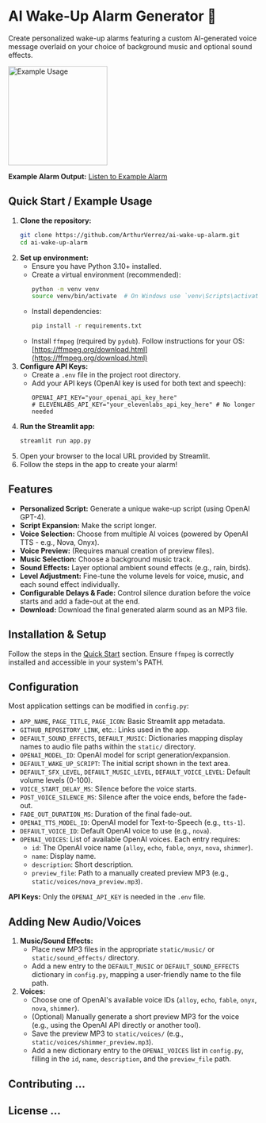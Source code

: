# AI Wake-Up Alarm Generator 🔔

Create personalized wake-up alarms featuring a custom AI-generated voice message overlaid on your choice of background music and optional sound effects.

<img src="./example_usage.gif" alt="Example Usage" width="200"/>

**Example Alarm Output:**
[Listen to Example Alarm](https://gabalpha.github.io/read-audio/?p=https://raw.githubusercontent.com/ArthurVerrez/ai-wake-up-alarm/main/example_alarm.mp3)

## Quick Start / Example Usage

1.  **Clone the repository:**
    ```bash
    git clone https://github.com/ArthurVerrez/ai-wake-up-alarm.git
    cd ai-wake-up-alarm
    ```
2.  **Set up environment:**
    - Ensure you have Python 3.10+ installed.
    - Create a virtual environment (recommended):
      ```bash
      python -m venv venv
      source venv/bin/activate  # On Windows use `venv\Scripts\activate`
      ```
    - Install dependencies:
      ```bash
      pip install -r requirements.txt
      ```
    - Install `ffmpeg` (required by `pydub`). Follow instructions for your OS: [https://ffmpeg.org/download.html](https://ffmpeg.org/download.html)
3.  **Configure API Keys:**
    - Create a `.env` file in the project root directory.
    - Add your API keys (OpenAI key is used for both text and speech):
      ```dotenv
      OPENAI_API_KEY="your_openai_api_key_here"
      # ELEVENLABS_API_KEY="your_elevenlabs_api_key_here" # No longer needed
      ```
4.  **Run the Streamlit app:**
    ```bash
    streamlit run app.py
    ```
5.  Open your browser to the local URL provided by Streamlit.
6.  Follow the steps in the app to create your alarm!

## Features

- **Personalized Script:** Generate a unique wake-up script (using OpenAI GPT-4).
- **Script Expansion:** Make the script longer.
- **Voice Selection:** Choose from multiple AI voices (powered by OpenAI TTS - e.g., Nova, Onyx).
- **Voice Preview:** (Requires manual creation of preview files).
- **Music Selection:** Choose a background music track.
- **Sound Effects:** Layer optional ambient sound effects (e.g., rain, birds).
- **Level Adjustment:** Fine-tune the volume levels for voice, music, and each sound effect individually.
- **Configurable Delays & Fade:** Control silence duration before the voice starts and add a fade-out at the end.
- **Download:** Download the final generated alarm sound as an MP3 file.

## Installation & Setup

Follow the steps in the [Quick Start](#quick-start--example-usage) section. Ensure `ffmpeg` is correctly installed and accessible in your system's PATH.

## Configuration

Most application settings can be modified in `config.py`:

- `APP_NAME`, `PAGE_TITLE`, `PAGE_ICON`: Basic Streamlit app metadata.
- `GITHUB_REPOSITORY_LINK`, etc.: Links used in the app.
- `DEFAULT_SOUND_EFFECTS`, `DEFAULT_MUSIC`: Dictionaries mapping display names to audio file paths within the `static/` directory.
- `OPENAI_MODEL_ID`: OpenAI model for script generation/expansion.
- `DEFAULT_WAKE_UP_SCRIPT`: The initial script shown in the text area.
- `DEFAULT_SFX_LEVEL`, `DEFAULT_MUSIC_LEVEL`, `DEFAULT_VOICE_LEVEL`: Default volume levels (0-100).
- `VOICE_START_DELAY_MS`: Silence before the voice starts.
- `POST_VOICE_SILENCE_MS`: Silence after the voice ends, before the fade-out.
- `FADE_OUT_DURATION_MS`: Duration of the final fade-out.
- `OPENAI_TTS_MODEL_ID`: OpenAI model for Text-to-Speech (e.g., `tts-1`).
- `DEFAULT_VOICE_ID`: Default OpenAI voice to use (e.g., `nova`).
- `OPENAI_VOICES`: List of available OpenAI voices. Each entry requires:
  - `id`: The OpenAI voice name (`alloy`, `echo`, `fable`, `onyx`, `nova`, `shimmer`).
  - `name`: Display name.
  - `description`: Short description.
  - `preview_file`: Path to a manually created preview MP3 (e.g., `static/voices/nova_preview.mp3`).

**API Keys:** Only the `OPENAI_API_KEY` is needed in the `.env` file.

## Adding New Audio/Voices

1.  **Music/Sound Effects:**
    - Place new MP3 files in the appropriate `static/music/` or `static/sound_effects/` directory.
    - Add a new entry to the `DEFAULT_MUSIC` or `DEFAULT_SOUND_EFFECTS` dictionary in `config.py`, mapping a user-friendly name to the file path.
2.  **Voices:**
    - Choose one of OpenAI's available voice IDs (`alloy`, `echo`, `fable`, `onyx`, `nova`, `shimmer`).
    - (Optional) Manually generate a short preview MP3 for the voice (e.g., using the OpenAI API directly or another tool).
    - Save the preview MP3 to `static/voices/` (e.g., `static/voices/shimmer_preview.mp3`).
    - Add a new dictionary entry to the `OPENAI_VOICES` list in `config.py`, filling in the `id`, `name`, `description`, and the `preview_file` path.

## Contributing ...

## License ...
